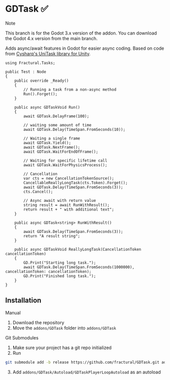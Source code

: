 # GDTask ✅

> [!Note]
> 
> This branch is for the Godot 3.x version of the addon. You can download the Godot 4.x version from the main branch.

Adds async/await features in Godot for easier async coding.
Based on code from [Cysharp's UniTask library for Unity](https://github.com/Cysharp/UniTask).

```CSharp
using Fractural.Tasks;

public Test : Node 
{
    public override _Ready() 
    {
        // Running a task from a non-async method
        Run().Forget();
    }

    public async GDTaskVoid Run() 
    {
        await GDTask.DelayFrame(100);

        // waiting some amount of time
        await GDTask.Delay(TimeSpan.FromSeconds(10));

        // Waiting a single frame
        await GDTask.Yield();
        await GDTask.NextFrame();
        await GDTask.WaitForEndOfFrame();

        // Waiting for specific lifetime call
        await GDTask.WaitForPhysicsProcess();

        // Cancellation
        var cts = new CancellationTokenSource();
        CancellableReallyLongTask(cts.Token).Forget();
        await GDTask.Delay(TimeSpan.FromSeconds(3));
        cts.Cancel();

        // Async await with return value
        string result = await RunWithResult();
        return result + " with additional text";
    }

    public async GDTask<string> RunWithResult()
    {
        await GDTask.Delay(TimeSpan.FromSeconds(3));
        return "A result string";
    }

    public async GDTaskVoid ReallyLongTask(CancellationToken cancellationToken)
    {
        GD.Print("Starting long task.");
        await GDTask.Delay(TimeSpan.FromSeconds(1000000), cancellationToken: cancellationToken);
        GD.Print("Finished long task.");
    }
}
```

## Installation

Manual

1. Download the repository
2. Move the `addons/GDTask` folder into `addons/GDTask`

Git Submodules

1. Make sure your project has a git repo initialized
2. Run
   
``` bash
git submodule add -b release https://github.com/fractural/GDTask.git addons/GDTask
```

3. Add `addons/GDTask/Autoload/GDTaskPlayerLoopAutoload` as an autoload
